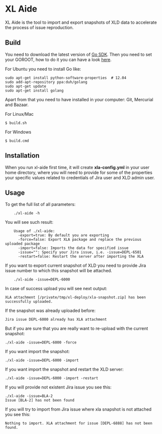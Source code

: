 XL Aide
=======

XL Aide is the tool to import and export snapshots of XLD data to accelerate the process of issue reproduction.

Build
-----

You need to download the latest version of [Go SDK](https://golang.org/dl/).
Then you need to set your GOROOT, how to do it you can have a look [here](https://golang.org/doc/install).


For Ubuntu you need to install Go like:

```
sudo apt-get install python-software-properties  # 12.04
sudo add-apt-repository ppa:duh/golang
sudo apt-get update
sudo apt-get install golang
```

Apart from that you need to have installed in your computer: Git, Mercurial and Bazaar.

For Linux/Mac

```
$ build.sh
```

For Windows

```
$ build.cmd
```

Installation
-------------

When you run xl-aide first time, it will create **xla-config.yml** in your user home directory, where you will need to provide for some of the
properties your specific values related to credentials of Jira user and XLD admin user.


## Usage

To get the full list of all parameters:

```
    ./xl-aide -h
```

You will see such result:

```
    Usage of ./xl-aide:
      -export=true: By default you are exporting
      -force=false: Export XLA package and replace the previous uploaded package
      -import=false: Imports the data for specified issue
      -issue="": Specify your Jira issue, i.e. -issue=DEPL-6501
      -restart=false: Restart the server after importing the XLA
```

If you want to export current snapshot of XLD you need to provide Jira issue number to which this snapshot will be attached.

```
    ./xl-aide -issue=DEPL-6000
```

In case of success upload you will see next output:

```
XLA attachment [/private/tmp/xl-deploy/xla-snapshot.zip] has been successfully uploaded.
```

If the snapshot was already uploaded before:

```
Jira issue DEPL-6000 already has XLA attachment
```

But if you are sure that you are really want to re-upload with the current snapshot:

```
./xl-aide -issue=DEPL-6000 -force
```

If you want import the snapshot:

```
./xl-aide -issue=DEPL-6000 -import
```

If you want import the snapshot and restart the XLD server:

```
./xl-aide -issue=DEPL-6000 -import -restart
```

If you will provide not existent Jira issue you see this:

```
./xl-aide -issue=BLA-2
Issue [BLA-2] has not been found
```

If you will try to import from Jira issue where xla snapshot is not attached you see this:

```
Nothing to import. XLA attachment for issue [DEPL-6888] has not been found.
```

